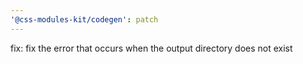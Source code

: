 ```yaml
---
'@css-modules-kit/codegen': patch
---
```


fix: fix the error that occurs when the output directory does not exist
